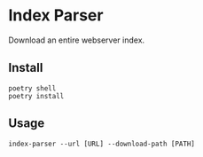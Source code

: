 # Index Parser

Download an entire webserver index.

## Install

```
poetry shell
poetry install
```

## Usage

```
index-parser --url [URL] --download-path [PATH]
```
